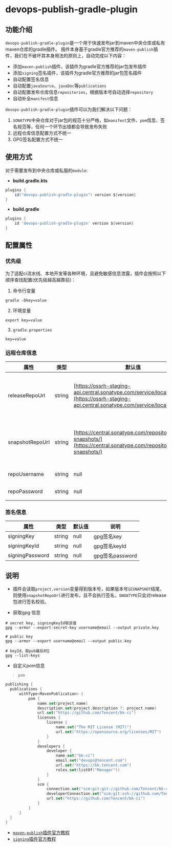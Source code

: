 # devops-publish-gradle-plugin

## 功能介绍

`devops-publish-gradle-plugin`是一个用于快速发布jar到maven中央仓库或私有maven仓库的gradle插件。
插件本身基于gradle官方推荐的`maven-publish`插件，我们在不破坏其本身用法的原则上，自动完成以下内容：

- 添加`maven-publish`插件，该插件为gradle官方推荐的jar包发布插件
- 添加`signing`签名插件，该插件为gradle官方推荐的jar包签名插件
- 自动配置签名信息
- 自动配置`javaSource`、`javaDoc`等`publications`
- 自动配置发布仓库信息`repositories`，根据版本号自动选择`repository`
- 自动补全`manifest`信息

`devops-publish-gradle-plugin`插件可以为我们解决以下问题：
1. `SONATYPE`中央仓库对于jar包的规范十分严格，如`manifest`文件、`pom`信息、签名规范等，任何一个环节出错都会导致发布失败
2. 远程仓库信息配置方式不统一
3. GPG签名配置方式不统一

## 使用方式

对于需要发布到中央仓库或私服的`module`:

- **build.gradle.kts**

```groovy
plugins {
    id("devops-publish-gradle-plugin") version ${version}
}
```

- **build.gradle**

```groovy
plugins {
    id 'devops-publish-gradle-plugin' version ${version}
}
```

## 配置属性

### 优先级

为了适配ci流水线、本地开发等各种环境，且避免敏感信息泄露，插件会按照以下顺序查找配置(优先级越高越靠前)：

1. 命令行变量

```shell
gradle -Dkey=value
```

2. 环境变量

```shell
export key=value
```

3. `gradle.properties`

```
key=value
```

### 远程仓库信息

| 属性            | 类型     | 默认值 | 说明        |
| --------------- | ------- | ------ | ---------- |
| releaseRepoUrl  | string  | [https://ossrh-staging-api.central.sonatype.com/service/local/](https://ossrh-staging-api.central.sonatype.com/service/local/) | release仓库地址，默然为SONATYPE中央仓库地址 |
| snapshotRepoUrl | string  | [https://central.sonatype.com/repository/maven-snapshots/](https://central.sonatype.com/repository/maven-snapshots/) | snapshot仓库地址，默然为SONATYPE中央仓库地址            |
| repoUsername    | string  | null | 仓库认证用户名 |
| repoPassword    | string  | null | 仓库认证密码   |


### 签名信息

| 属性            | 类型     | 默认值 | 说明         |
| --------------- | ------- | ------ | ----------- |
| signingKey      | string  | null | gpg签名key     |
| signingKeyId    | string  | null | gpg签名keyId   |
| signingPassword | string  | null | gpg签名password |


## 说明

- 插件会读取`project.version`变量得到版本号，如果版本号以`SNAPSHOT`结尾，则使用`snapshotRepoUrl`进行发布，且不会执行签名，`SNOATYPE`只会对release包进行签名校验。

- 获取gpg 信息
```shell
# secret key, signingKeyId取该值
gpg --armor --export-secret-key username@email --output private.key

# public key
gpg --armor --export username@email --output public.key

# keyId，取pub最后8位
gpg --list-keys
```

- 自定义pom信息
> `pom`
```kotlin
publishing {
  publications {
      withType<MavenPublication> {
          pom {
              name.set(project.name)
              description.set(project.description ?: project.name)
              url.set("https://github.com/Tencent/bk-ci")
              licenses {
                  license {
                      name.set("The MIT License (MIT)")
                      url.set("https://opensource.org/licenses/MIT")
                  }
              }
              developers {
                  developer {
                      name.set("bk-ci")
                      email.set("devops@tencent.com")
                      url.set("https://bk.tencent.com")
                      roles.set(listOf("Manager"))
                  }
              }
              scm {
                  connection.set("scm:git:git://github.com/Tencent/bk-ci.get")
                  developerConnection.set("scm:git:ssh://github.com/Tencent/bk-ci.git")
                  url.set("https://github.com/Tencent/bk-ci")
              }
          }
      }
  }
}
```

- [`maven-publish`插件官方教程](https://docs.gradle.org/current/userguide/publishing_maven.html)
- [`signing`插件官方教程](https://docs.gradle.org/current/userguide/signing_plugin.html)
